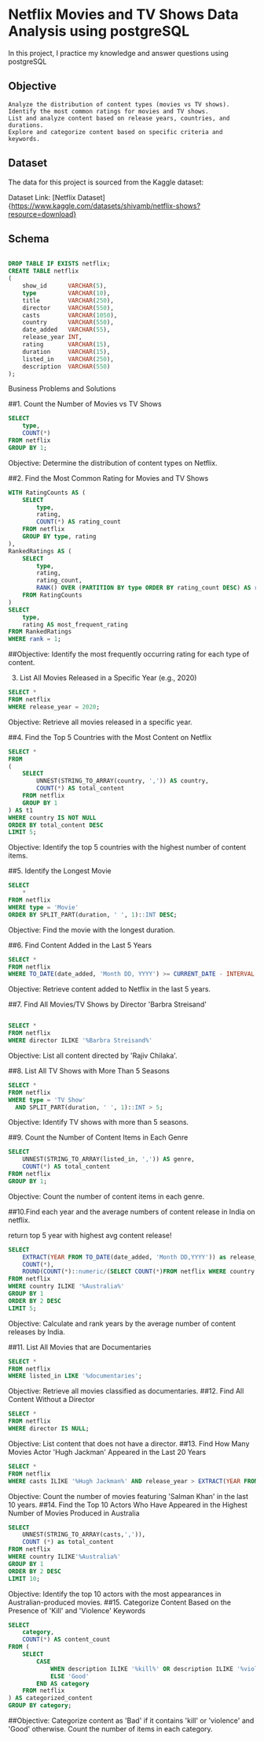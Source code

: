 # Netflix Movies and TV Shows Data Analysis using postgreSQL 

In this project, I practice my knowledge and answer questions using postgreSQL

## Objective 
 
    Analyze the distribution of content types (movies vs TV shows).
    Identify the most common ratings for movies and TV shows.
    List and analyze content based on release years, countries, and durations.
    Explore and categorize content based on specific criteria and keywords.

## Dataset

The data for this project is sourced from the Kaggle dataset:

Dataset Link: [Netflix Dataset]{https://www.kaggle.com/datasets/shivamb/netflix-shows?resource=download}

## Schema

```sql 

DROP TABLE IF EXISTS netflix;
CREATE TABLE netflix
(
    show_id      VARCHAR(5),
    type         VARCHAR(10),
    title        VARCHAR(250),
    director     VARCHAR(550),
    casts        VARCHAR(1050),
    country      VARCHAR(550),
    date_added   VARCHAR(55),
    release_year INT,
    rating       VARCHAR(15),
    duration     VARCHAR(15),
    listed_in    VARCHAR(250),
    description  VARCHAR(550)
);
```

Business Problems and Solutions

##1. Count the Number of Movies vs TV Shows

```sql
SELECT 
    type,
    COUNT(*)
FROM netflix
GROUP BY 1;
```
Objective: Determine the distribution of content types on Netflix.

##2. Find the Most Common Rating for Movies and TV Shows

```sql
WITH RatingCounts AS (
    SELECT 
        type,
        rating,
        COUNT(*) AS rating_count
    FROM netflix
    GROUP BY type, rating
),
RankedRatings AS (
    SELECT 
        type,
        rating,
        rating_count,
        RANK() OVER (PARTITION BY type ORDER BY rating_count DESC) AS rank
    FROM RatingCounts
)
SELECT 
    type,
    rating AS most_frequent_rating
FROM RankedRatings
WHERE rank = 1;
```
##Objective: Identify the most frequently occurring rating for each type of content.

3. List All Movies Released in a Specific Year (e.g., 2020)
```sql
SELECT * 
FROM netflix
WHERE release_year = 2020;
```
Objective: Retrieve all movies released in a specific year.

##4. Find the Top 5 Countries with the Most Content on Netflix
```sql
SELECT * 
FROM
(
    SELECT 
        UNNEST(STRING_TO_ARRAY(country, ',')) AS country,
        COUNT(*) AS total_content
    FROM netflix
    GROUP BY 1
) AS t1
WHERE country IS NOT NULL
ORDER BY total_content DESC
LIMIT 5;
```
Objective: Identify the top 5 countries with the highest number of content items.

##5. Identify the Longest Movie
```sql
SELECT 
    *
FROM netflix
WHERE type = 'Movie'
ORDER BY SPLIT_PART(duration, ' ', 1)::INT DESC;
```
Objective: Find the movie with the longest duration.

##6. Find Content Added in the Last 5 Years
```sql
SELECT *
FROM netflix
WHERE TO_DATE(date_added, 'Month DD, YYYY') >= CURRENT_DATE - INTERVAL '5 years';
```
Objective: Retrieve content added to Netflix in the last 5 years.

##7. Find All Movies/TV Shows by Director 'Barbra Streisand'
```sql

SELECT *
FROM netflix
WHERE director ILIKE '%Barbra Streisand%'
```
Objective: List all content directed by 'Rajiv Chilaka'.

##8. List All TV Shows with More Than 5 Seasons
```sql
SELECT *
FROM netflix
WHERE type = 'TV Show'
  AND SPLIT_PART(duration, ' ', 1)::INT > 5;
```
Objective: Identify TV shows with more than 5 seasons.

##9. Count the Number of Content Items in Each Genre
```sql
SELECT 
    UNNEST(STRING_TO_ARRAY(listed_in, ',')) AS genre,
    COUNT(*) AS total_content
FROM netflix
GROUP BY 1;
```
Objective: Count the number of content items in each genre.

##10.Find each year and the average numbers of content release in India on netflix.

return top 5 year with highest avg content release!
```sql
SELECT
	EXTRACT(YEAR FROM TO_DATE(date_added, 'Month DD,YYYY')) as release_year,
	COUNT(*),
	ROUND(COUNT(*)::numeric/(SELECT COUNT(*)FROM netflix WHERE country ='Australia')::numeric *100,2) as avg_content_per_year	
FROM netflix
WHERE country ILIKE '%Australia%'
GROUP BY 1
ORDER BY 2 DESC
LIMIT 5;
```
Objective: Calculate and rank years by the average number of content releases by India.

##11. List All Movies that are Documentaries
```sql
SELECT * 
FROM netflix
WHERE listed_in LIKE '%documentaries';
```
Objective: Retrieve all movies classified as documentaries.
##12. Find All Content Without a Director
```sql
SELECT * 
FROM netflix
WHERE director IS NULL;
```
Objective: List content that does not have a director.
##13. Find How Many Movies Actor 'Hugh Jackman' Appeared in the Last 20 Years
```sql
SELECT * 
FROM netflix
WHERE casts ILIKE '%Hugh Jackman%' AND release_year > EXTRACT(YEAR FROM CURRENT_DATE) - 20
```
Objective: Count the number of movies featuring 'Salman Khan' in the last 10 years.
##14. Find the Top 10 Actors Who Have Appeared in the Highest Number of Movies Produced in Australia
```sql
SELECT
	UNNEST(STRING_TO_ARRAY(casts,',')),
	COUNT (*) as total_content
FROM netflix
WHERE country ILIKE'%Australia%'
GROUP BY 1
ORDER BY 2 DESC
LIMIT 10;
```
Objective: Identify the top 10 actors with the most appearances in Australian-produced movies.
##15. Categorize Content Based on the Presence of 'Kill' and 'Violence' Keywords
```sql
SELECT 
    category,
    COUNT(*) AS content_count
FROM (
    SELECT 
        CASE 
            WHEN description ILIKE '%kill%' OR description ILIKE '%violence%' THEN 'Bad'
            ELSE 'Good'
        END AS category
    FROM netflix
) AS categorized_content
GROUP BY category;
```
##Objective: Categorize content as 'Bad' if it contains 'kill' or 'violence' and 'Good' otherwise. Count the number of items in each category.


